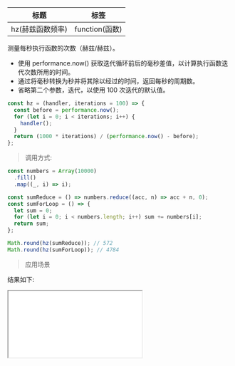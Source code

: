 | 标题             | 标签           |
| ---------------- | -------------- |
| hz(赫兹函数频率) | function(函数) |

测量每秒执行函数的次数（赫兹/赫兹）。

- 使用 performance.now() 获取迭代循环前后的毫秒差值，以计算执行函数迭代次数所用的时间。
- 通过将毫秒转换为秒并将其除以经过的时间，返回每秒的周期数。
- 省略第二个参数，迭代，以使用 100 次迭代的默认值。

```js
const hz = (handler, iterations = 100) => {
  const before = performance.now();
  for (let i = 0; i < iterations; i++) {
    handler();
  }
  return (1000 * iterations) / (performance.now() - before);
};
```

> 调用方式:

```js
const numbers = Array(10000)
  .fill()
  .map((_, i) => i);

const sumReduce = () => numbers.reduce((acc, n) => acc + n, 0);
const sumForLoop = () => {
  let sum = 0;
  for (let i = 0; i < numbers.length; i++) sum += numbers[i];
  return sum;
};

Math.round(hz(sumReduce)); // 572
Math.round(hz(sumForLoop)); // 4784
```

> 应用场景

<div class="code-editor" data-url="codes/javascript/html/hz.html" data-language="html"></div>

结果如下:

<iframe src="codes/javascript/html/hz.html"></iframe>
